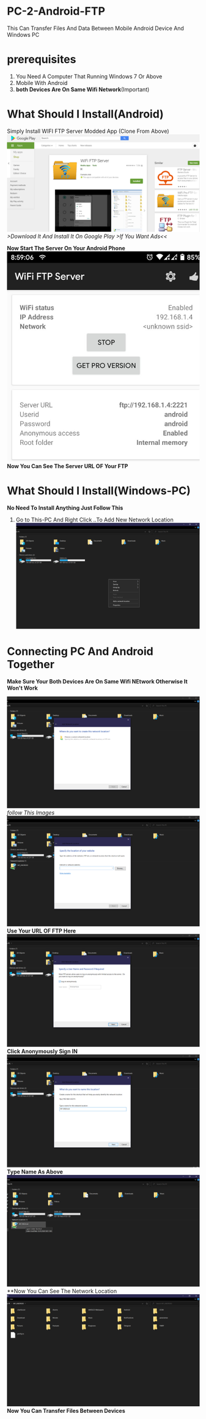 # PC-2-Android-FTP
This Can Transfer Files And Data Between Mobile Android Device And Windows PC

# prerequisites

1. You Need A Computer That Running Windows 7 Or Above
1. Mobile With Android 
1. **both Devices Are On Same Wifi Network**(Important)

# What Should I Install(Android)
Simply Install WIFI FTP Server Modded App (Clone From Above)
![](https://github.com/Dilushanpieris/PC-2-Android-FTP/blob/master/images/FTP%20PLAY%20STORE.png)
_>Download It And Install It On Google Play >If You Want Ads<<_

**Now Start The Server On Your Android Phone**
 ![Android_LOG](https://github.com/Dilushanpieris/PC-2-Android-FTP/blob/master/images/Screenshot_20200424-085910708.jpg)
 <br>
 **Now You Can See The Server URL OF Your FTP**
 
 # What Should I Install(Windows-PC)
 **No Need To Install Anything Just Follow This**
 1. Go to This-PC And Right Click ..To Add New Network Location
![](https://github.com/Dilushanpieris/PC-2-Android-FTP/blob/master/images/Screenshot%20(2).png)

# Connecting PC And Android Together

**Make Sure Your Both Devices Are On Same Wifi NEtwork Otherwise It Won't Work**

![](https://github.com/Dilushanpieris/PC-2-Android-FTP/blob/master/images/Screenshot%20(3).png)
<br>
*follow This Images*
![](https://github.com/Dilushanpieris/PC-2-Android-FTP/blob/master/images/Screenshot%20(8).png)
**Use Your URL OF FTP Here**
![](https://github.com/Dilushanpieris/PC-2-Android-FTP/blob/master/images/Screenshot%20(4).png)
**Click Anonymously Sign IN**
![](https://github.com/Dilushanpieris/PC-2-Android-FTP/blob/master/images/Screenshot%20(5).png)
**Type Name As Above**
![](https://github.com/Dilushanpieris/PC-2-Android-FTP/blob/master/images/Screenshot%20(6).png)
**Now You Can See The Network Location 
![](https://github.com/Dilushanpieris/PC-2-Android-FTP/blob/master/images/Screenshot%20(7).png)
**Now You Can Transfer Files Between Devices**

